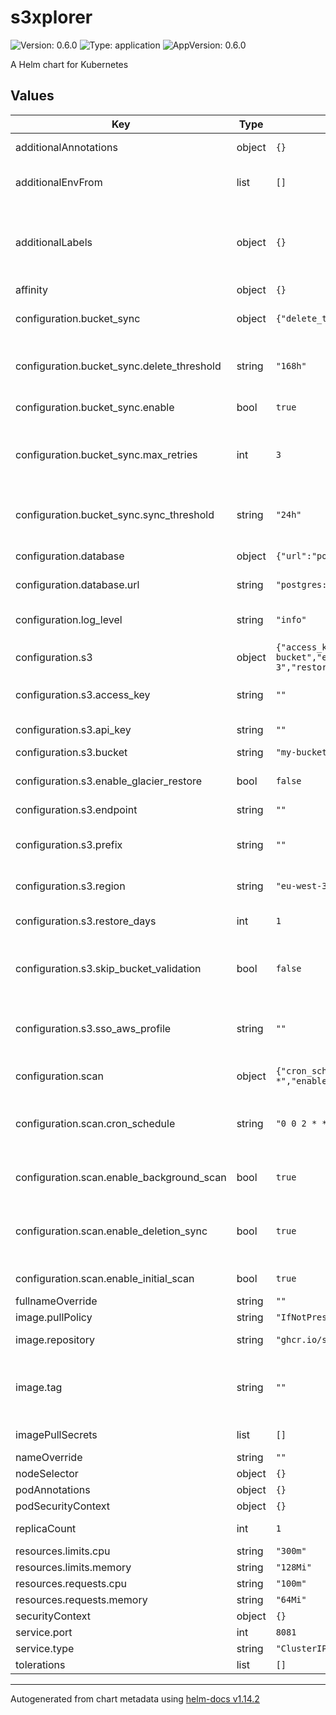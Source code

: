 # s3xplorer

![Version: 0.6.0](https://img.shields.io/badge/Version-0.6.0-informational?style=flat-square) ![Type: application](https://img.shields.io/badge/Type-application-informational?style=flat-square) ![AppVersion: 0.6.0](https://img.shields.io/badge/AppVersion-0.6.0-informational?style=flat-square)

A Helm chart for Kubernetes

## Values

| Key | Type | Default | Description |
|-----|------|---------|-------------|
| additionalAnnotations | object | `{}` | additional annotations |
| additionalEnvFrom | list | `[]` | additional configmap or secret.  |
| additionalLabels | object | `{}` | additional deployment labels (will be merged with the default labels) |
| affinity | object | `{}` |  |
| configuration.bucket_sync | object | `{"delete_threshold":"168h","enable":true,"max_retries":3,"sync_threshold":"24h"}` | Bucket synchronization configuration |
| configuration.bucket_sync.delete_threshold | string | `"168h"` | time threshold for deleting inaccessible buckets |
| configuration.bucket_sync.enable | bool | `true` | enable bucket synchronization |
| configuration.bucket_sync.max_retries | int | `3` | maximum retries for bucket accessibility checks |
| configuration.bucket_sync.sync_threshold | string | `"24h"` | time threshold for marking buckets as inaccessible |
| configuration.database | object | `{"url":"postgres://postgres:postgres@localhost:5432/s3xplorer?sslmode=disable"}` | Database configuration |
| configuration.database.url | string | `"postgres://postgres:postgres@localhost:5432/s3xplorer?sslmode=disable"` | PostgreSQL connection URL |
| configuration.log_level | string | `"info"` | log level (debug, info, warn, error) |
| configuration.s3 | object | `{"access_key":"","api_key":"","bucket":"my-bucket","enable_glacier_restore":false,"endpoint":"","prefix":"","region":"eu-west-3","restore_days":1,"skip_bucket_validation":false,"sso_aws_profile":""}` | S3 configuration |
| configuration.s3.access_key | string | `""` | access key for the aws credentials |
| configuration.s3.api_key | string | `""` | api key for the aws credentials |
| configuration.s3.bucket | string | `"my-bucket"` | bucket name |
| configuration.s3.enable_glacier_restore | bool | `false` | enable glacier restore functionality |
| configuration.s3.endpoint | string | `""` | s3 endpoint |
| configuration.s3.prefix | string | `""` | set the prefix to restrict the access to a specific folder |
| configuration.s3.region | string | `"eu-west-3"` | region of the s3 bucket |
| configuration.s3.restore_days | int | `1` | number of days for glacier restore |
| configuration.s3.skip_bucket_validation | bool | `false` | skip bucket validation (HeadBucket operation) |
| configuration.s3.sso_aws_profile | string | `""` | in case of helm deployment, sso_aws_profile should be left empty |
| configuration.scan | object | `{"cron_schedule":"0 0 2 * * *","enable_background_scan":true,"enable_deletion_sync":true,"enable_initial_scan":true}` | Scan configuration |
| configuration.scan.cron_schedule | string | `"0 0 2 * * *"` | cron schedule for scanning (default: "0 0 2 * * *" - daily at 2 AM) |
| configuration.scan.enable_background_scan | bool | `true` | enable background scanning |
| configuration.scan.enable_deletion_sync | bool | `true` | enable deletion sync (remove objects from DB that are no longer in S3) |
| configuration.scan.enable_initial_scan | bool | `true` | enable initial scan on startup |
| fullnameOverride | string | `""` |  |
| image.pullPolicy | string | `"IfNotPresent"` |  |
| image.repository | string | `"ghcr.io/sgaunet/s3xplorer"` | image repository |
| image.tag | string | `""` | Overrides the image tag whose default is the chart appVersion. |
| imagePullSecrets | list | `[]` | image pull secrets |
| nameOverride | string | `""` |  |
| nodeSelector | object | `{}` |  |
| podAnnotations | object | `{}` |  |
| podSecurityContext | object | `{}` |  |
| replicaCount | int | `1` | number of replicas |
| resources.limits.cpu | string | `"300m"` |  |
| resources.limits.memory | string | `"128Mi"` |  |
| resources.requests.cpu | string | `"100m"` |  |
| resources.requests.memory | string | `"64Mi"` |  |
| securityContext | object | `{}` |  |
| service.port | int | `8081` |  |
| service.type | string | `"ClusterIP"` |  |
| tolerations | list | `[]` |  |

----------------------------------------------
Autogenerated from chart metadata using [helm-docs v1.14.2](https://github.com/norwoodj/helm-docs/releases/v1.14.2)
